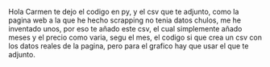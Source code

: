 Hola Carmen te dejo el codigo en py, y el csv que te adjunto, como la pagina web a la que he hecho scrapping no tenia datos chulos, me he inventado unos, por eso te añado este csv, el cual simplemente añado meses y el precio como varia, segu  el mes, 
el codigo si que crea un csv con los datos reales de la pagina, pero para el grafico hay que usar el que te adjunto.

